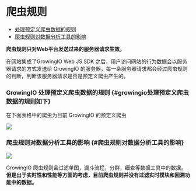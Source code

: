 # 爬虫规则

* [处理预定义爬虫数据的规则](bot-rule.md#growingio处理预定义爬虫数据的规则如下)
* [爬虫规则对数据分析工具的影响](bot-rule.md#爬虫规则对数据分析工具的影响)

**爬虫规则只对Web平台发送过来的服务器请求生效。**

在网站集成了GrowingIO Web JS SDK 之后，用户访问网站的行为数据会以服务器请求的方式发送给 GrowingIO 的服务器，每一条服务器请求都会经过爬虫规则的判断，判断该服务器请求是否是预定义爬虫产生的。

### GrowingIO 处理预定义爬虫数据的规则 {#growingio处理预定义爬虫数据的规则如下}

在下面表格中的爬虫为目前 GrowingIO 的预定义爬虫

![](https://docs.growingio.com/.gitbook/assets/bot-rule.png)

### 爬虫规则对数据分析工具的影响 {#爬虫规则对数据分析工具的影响}

![](https://docs.growingio.com/.gitbook/assets/botruleimpactondatavisualizationtools.png)

GrowingIO 爬虫规则会过滤单图，漏斗流程，分群，细查等数据工具中的数据。 **但是出于实时性和性能等方面的考虑，目前爬虫规则并没有过滤实时模块和回溯功能中的数据。**

